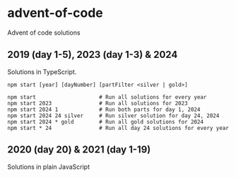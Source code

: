 # advent-of-code

Advent of code solutions

## 2019 (day 1-5), 2023 (day 1-3) & 2024

Solutions in TypeScript.

```
npm start [year] [dayNumber] [partFilter <silver | gold>]

npm start                    # Run all solutions for every year
npm start 2023               # Run all solutions for 2023
npm start 2024 1             # Run both parts for day 1, 2024
npm start 2024 24 silver     # Run silver solution for day 24, 2024
npm start 2024 * gold        # Run all gold solutions for 2024
npm start * 24               # Run all day 24 solutions for every year
```

## 2020 (day 20) & 2021 (day 1-19)

Solutions in plain JavaScript
